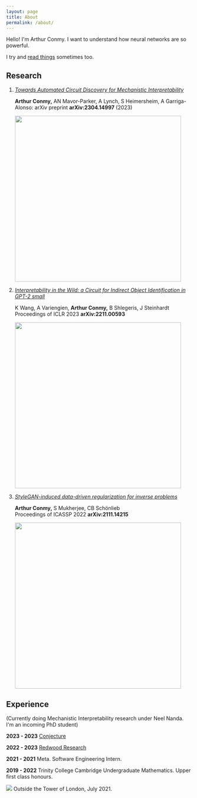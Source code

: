 ```yaml
---
layout: page
title: About
permalink: /about/
---
```


Hello! I'm Arthur Conmy. I want to understand how neural networks are so powerful.

<!-- Hello! I'm Arthur Conmy. I finished my undergraduate maths degree at Trinity College, Cambridge in June 2022. I am hoping to do as much good as possible - I am working on the alignment problem. I am interning at [Redwood Research](https://www.redwoodresearch.org/) in Berkeley, California. -->

I try and [read things]() sometimes too.


## Research 

<!-- For an up-to-date summary, see my <a href="https://scholar.google.com/citations?user=DS2Cx2sAAAAJ">Google Scholar</a>. -->

1. [<i>Towards Automated Circuit Discovery for Mechanistic Interpretability</i>](https://arxiv.org/abs/2304.14997) 

   **Arthur Conmy,** AN Mavor-Parker, A Lynch, S Heimersheim, A Garriga-Alonso:
   arXiv preprint **arXiv:2304.14997** (2023)

   <img src="../assets/papers/acdc_finds_subgraph.png" width="450">

2. [<i>Interpretability in the Wild: a Circuit for Indirect Object Identification in GPT-2 small</i>](https://arxiv.org/abs/2211.00593) 

   K Wang, A Variengien, **Arthur Conmy,** B Shlegeris, J Steinhardt  
   Proceedings of ICLR 2023 **arXiv:2211.00593**

   <img src="../assets/papers/ioi_circuit.png" width="450">

3. [<i>StyleGAN-induced data-driven regularization for inverse problems</i>](https://arxiv.org/abs/2111.14215)

   **Arthur Conmy,** S Mukherjee, CB Schönlieb  
   Proceedings of ICASSP 2022 **arXiv:2111.14215**

   <img src="../assets/papers/lbrgm.jpeg" width="450">

## Experience

<!-- <h3>Present: incoming Mechanistic Interpretability PhD student</h3> -->

(Currently doing Mechanistic Interpretability research under Neel Nanda. I'm an incoming PhD student)

<b>2023 - 2023</b> <a href="https://conjecture.dev/">Conjecture</a>


<b>2022 - 2023</b> <a href="https://www.redwoodresearch.org/">Redwood Research</a>


<b>2021 - 2021</b> Meta. Software Engineering Intern.


<b>2019 - 2022</b> Trinity College Cambridge Undergraduate Mathematics. Upper first class honours.

<!-- ## Other things
Everything else is a <a href = "/">post</a>. -->

<img src="../assets/tower.jpeg">
Outside the Tower of London, July 2021.

<!-- [^fn1]: We put together a workshop on AI Safety too, loo. -->
<!-- <details><summary>Click to expand!</summary> Here is some more text</details> -->
<!-- [jekyll-organization]: https://github.com/jekyll -->
<!-- <html> -->
<!-- <body> -->
<!--  -->
<!-- {% include text-expand.html %} -->
<!-- </body> -->
<!-- </html> -->
